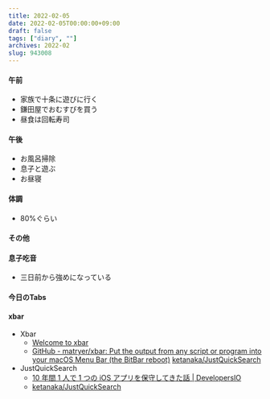 ```yaml
---
title: 2022-02-05
date: 2022-02-05T00:00:00+09:00
draft: false
tags: ["diary", ""]
archives: 2022-02
slug: 943008
---
```

#### 午前
- 家族で十条に遊びに行く
- 鎌田屋でおむすびを買う
- 昼食は回転寿司
#### 午後
- お風呂掃除
- 息子と遊ぶ
- お昼寝
#### 体調
- 80%ぐらい
#### その他
#### 息子吃音
- 三日前から強めになっている
#### 今日のTabs
#### xbar
- Xbar
  - [Welcome to xbar](https://xbarapp.com/)
  - [GitHub - matryer/xbar: Put the output from any script or program into your macOS Menu Bar (the BitBar reboot)](https://github.com/matryer/xbar)
[ketanaka/JustQuickSearch](https://github.com/ketanaka/JustQuickSearch)
- JustQuickSearch
  - [10 年間 1 人で 1 つの iOS アプリを保守してきた話 | DevelopersIO](https://dev.classmethod.jp/articles/just-quick-search/)
  - [ketanaka/JustQuickSearch](https://github.com/ketanaka/JustQuickSearch)